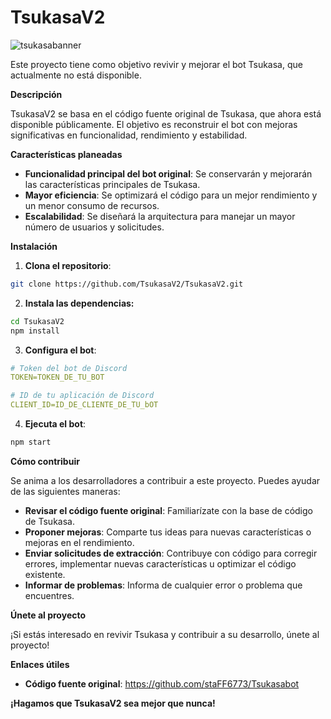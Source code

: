 # TsukasaV2

![tsukasabanner](https://github.com/user-attachments/assets/9ae94ece-ac3f-4e13-9558-48f21cd79280)

Este proyecto tiene como objetivo revivir y mejorar el bot Tsukasa, que actualmente no está disponible. 

**Descripción**

TsukasaV2 se basa en el código fuente original de Tsukasa, que ahora está disponible públicamente. El objetivo es reconstruir el bot con mejoras significativas en funcionalidad, rendimiento y estabilidad.

**Características planeadas**

* **Funcionalidad principal del bot original**: Se conservarán y mejorarán las características principales de Tsukasa.
* **Mayor eficiencia**: Se optimizará el código para un mejor rendimiento y un menor consumo de recursos.
* **Escalabilidad**: Se diseñará la arquitectura para manejar un mayor número de usuarios y solicitudes.

**Instalación**
1. **Clona el repositorio**:
```bash
git clone https://github.com/TsukasaV2/TsukasaV2.git
```
2. **Instala las dependencias:**
```bash
cd TsukasaV2
npm install
```
3. **Configura el bot**:
```yml
# Token del bot de Discord
TOKEN=TOKEN_DE_TU_BOT

# ID de tu aplicación de Discord
CLIENT_ID=ID_DE_CLIENTE_DE_TU_bOT
```
4. **Ejecuta el bot**:
```bash
npm start
```

**Cómo contribuir**

Se anima a los desarrolladores a contribuir a este proyecto. Puedes ayudar de las siguientes maneras:

* **Revisar el código fuente original**: Familiarízate con la base de código de Tsukasa.
* **Proponer mejoras**: Comparte tus ideas para nuevas características o mejoras en el rendimiento.
* **Enviar solicitudes de extracción**: Contribuye con código para corregir errores, implementar nuevas características u optimizar el código existente.
* **Informar de problemas**: Informa de cualquier error o problema que encuentres.

**Únete al proyecto**

¡Si estás interesado en revivir Tsukasa y contribuir a su desarrollo, únete al proyecto!  

**Enlaces útiles**

* **Código fuente original**: https://github.com/staFF6773/Tsukasabot

**¡Hagamos que TsukasaV2 sea mejor que nunca!**
